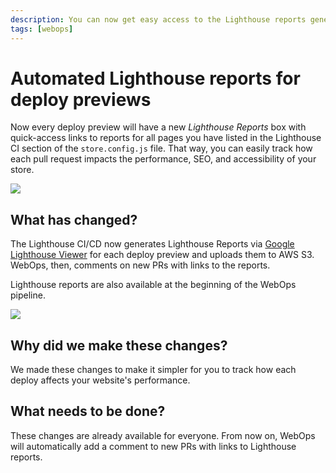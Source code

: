 ```yaml
---
description: You can now get easy access to the Lighthouse reports generated by WebOps, for all pages you have listed in the Lighthouse CI section of the `store.config.js` file.
tags: [webops]
---
```


# Automated Lighthouse reports for deploy previews

Now every deploy preview will have a new *Lighthouse Reports* box with quick-access links to reports for all pages you have listed in the Lighthouse CI section of the `store.config.js` file. That way, you can easily track how each pull request impacts the performance, SEO, and accessibility of your store.

![](/img/releases/lighthouse-reports.png)

## What has changed?

The Lighthouse CI/CD now generates Lighthouse Reports via [Google Lighthouse Viewer](https://googlechrome.github.io/lighthouse/viewer/) for each deploy preview and uploads them to AWS S3. WebOps, then, comments on new PRs with links to the reports. 

Lighthouse reports are also available at the beginning of the WebOps pipeline.

![](/img/releases/lighthouse-reports-pipeline.png)

## Why did we make these changes?

We made these changes to make it simpler for you to track how each deploy affects your website's performance.

## What needs to be done?

These changes are already available for everyone. From now on, WebOps will automatically add a comment to new PRs with links to Lighthouse reports.